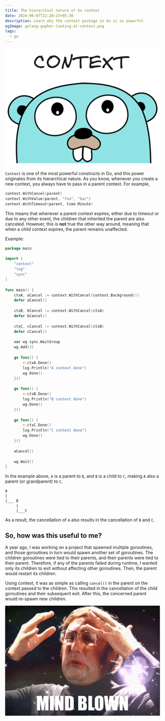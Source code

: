 ```yaml
---
title: The hierarchial nature of Go context
date: 2024-06-07T22:20:23+05:30
description: Learn why the context package in Go is so powerful
ogImage: golang-gopher-looking-at-context.png
tags:
  - go
---
```


![Gopher looking at context](golang-gopher-looking-at-context.png)

`Context` is one of the most powerful constructs in Go, and this power
originates from its hierarchical nature. As you know, whenever you
create a new context, you always have to pass in a parent context. For
example,

```go
context.WithCancel(parent)
context.WithValue(parent, "foo", "bar")
context.WithTimeout(parent, time.Minute)
```

This means that whenever a parent context expires, either due to timeout
or due to any other event, the children that inherited the parent are
also canceled. However, this is **not** true the other way around,
meaning that when a child context expires, the parent remains
unaffected.

Example:

```go
package main

import (
	"context"
	"log"
	"sync"
)

func main() {
	ctxA, aCancel := context.WithCancel(context.Background())
	defer aCancel()

	ctxB, bCancel := context.WithCancel(ctxA)
	defer bCancel()

	ctxC, cCancel := context.WithCancel(ctxB)
	defer cCancel()

	var wg sync.WaitGroup
	wg.Add(3)

	go func() {
		<-ctxA.Done()
		log.Println("A context done")
		wg.Done()
	}()

	go func() {
		<-ctxB.Done()
		log.Println("B context done")
		wg.Done()
	}()

	go func() {
		<-ctxC.Done()
		log.Println("C context done")
		wg.Done()
	}()

	aCancel()

	wg.Wait()
}
```

In the example above, `A` is a parent to `B`, and `B` is a child to `C`,
making `A` also a parent (or grandparent) to `C`.

```plaintext
A
|
|___ B
     |
     |___C
```

As a result, the cancellation of `A` also results in the cancellation of
`B` and `C`.

## So, how was this useful to me?

A year ago, I was working on a project that spawned multiple goroutines,
and those goroutines in turn would spawn another set of goroutines. The
children goroutines were tied to their parents, and their parents were
tied to their parent. Therefore, if any of the parents failed during
runtime, I wanted only its children to exit without affecting other
goroutines. Then, the parent would restart its children.

Using context, it was as simple as calling `cancel()` in the parent on
the context passed to the children. This resulted in the cancellation of
the child goroutines and their subsequent exit. After this, the
concerned parent would re-spawn new children.

![Mind Blowing](mind-blown-meme.jpg)
